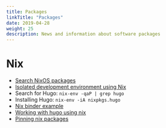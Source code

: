 ```yaml
---
title: Packages
linkTitle: "Packages"
date: 2019-04-28
weight: 25
description: News and information about software packages
---
```


# Nix

* [Search NixOS packages](https://nixos.org/nixos/packages.html)
* [Isolated development environment using Nix](https://ariya.io/2016/06/isolated-development-environment-using-nix)
* Search for Hugo: `nix-env -qaP | grep hugo`
* Installing Hugo: `nix-env -iA nixpkgs.hugo`
* [Nix binder example](https://github.com/costrouc/nix-binder-example)
* [Working with hugo using nix](https://kalbas.it/2019/02/26/manage-a-static-website-with-hugo-and-nix/)
* [Pinning nix packages](https://nixos.wiki/wiki/FAQ/Pinning_Nixpkgs)